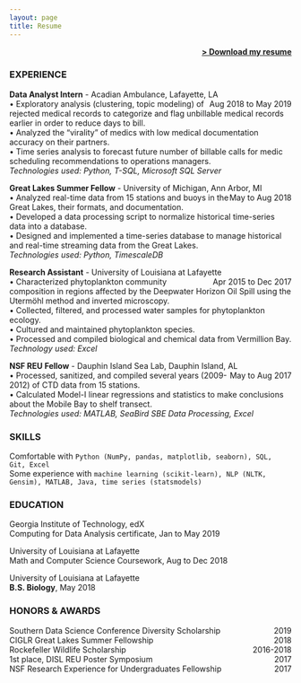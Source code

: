 ```yaml
---
layout: page
title: Resume
---
```


<span style="float: right; "><a href="{{ '/assets/Resume_JRhee_DL.pdf' | prepend: site.baseurl }}"><strong>> Download my resume</strong></a> </span>
<br>

### EXPERIENCE

**Data Analyst Intern** - Acadian Ambulance, Lafayette, LA <span style="float: right; ">Aug 2018 to May 2019</span>  
• Exploratory analysis (clustering, topic modeling) of rejected medical records to categorize and flag unbillable medical records earlier in order to reduce days to bill.  
• Analyzed the “virality” of medics with low medical documentation accuracy on their partners.  
• Time series analysis to forecast future number of billable calls for medic scheduling recommendations to operations managers.  
_Technologies used: Python, T-SQL, Microsoft SQL Server_  

**Great Lakes Summer Fellow** - University of Michigan, Ann Arbor, MI <span style="float: right; ">May to Aug 2018</span>  
• Analyzed real-time data from 15 stations and buoys in the Great Lakes, their formats, and documentation.  
• Developed a data processing script to normalize historical time-series data into a database.  
• Designed and implemented a time-series database to manage historical and real-time streaming data from the Great Lakes.  
_Technologies used: Python, TimescaleDB_  

**Research Assistant** - University of Louisiana at Lafayette <span style="float: right; ">Apr 2015 to Dec 2017</span>  
• Characterized phytoplankton community composition in regions affected by the Deepwater Horizon Oil Spill using the Utermöhl method and inverted microscopy.  
• Collected, filtered, and processed water samples for phytoplankton ecology.  
• Cultured and maintained phytoplankton species.  
• Processed and compiled biological and chemical data from Vermillion Bay.  
_Technology used: Excel_  

**NSF REU Fellow** - Dauphin Island Sea Lab, Dauphin Island, AL <span style="float: right; ">May to Aug 2017</span>  
• Processed, sanitized, and compiled several  years (2009-2012) of CTD data from 15 stations.  
• Calculated Model-I linear regressions and statistics to make conclusions about the Mobile Bay to shelf transect.  
_Technologies used: MATLAB, SeaBird SBE Data Processing, Excel_  


### SKILLS
Comfortable with ```Python (NumPy, pandas, matplotlib, seaborn), SQL, Git, Excel```  
Some experience with ```machine learning (scikit-learn), NLP (NLTK, Gensim), MATLAB, Java, time series (statsmodels)```  

### EDUCATION  
Georgia Institute of Technology, edX  
Computing for Data Analysis certificate, Jan to May 2019

University of Louisiana at Lafayette  
Math and Computer Science Coursework, Aug to Dec 2018

University of Louisiana at Lafayette  
**B.S. Biology**, May 2018

### HONORS & AWARDS  
Southern Data Science Conference Diversity Scholarship <span style="float: right; ">2019</span>  
CIGLR Great Lakes Summer Fellowship <span style="float: right; ">2018</span>  
Rockefeller Wildlife Scholarship <span style="float: right; ">2016-2018</span>  
1st place, DISL REU Poster Symposium <span style="float: right; ">2017</span>  
NSF Research Experience for Undergraduates Fellowship <span style="float: right; ">2017</span>  